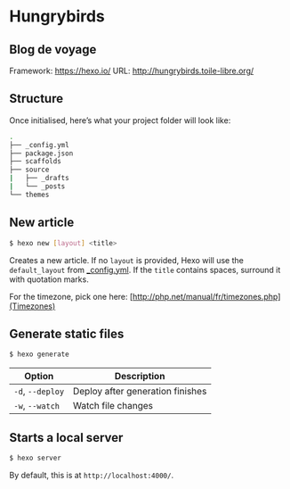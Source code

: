 # Hungrybirds
## Blog de voyage

Framework: https://hexo.io/
URL: http://hungrybirds.toile-libre.org/

## Structure

Once initialised, here’s what your project folder will look like:

``` bash
.
├── _config.yml
├── package.json
├── scaffolds
├── source
|   ├── _drafts
|   └── _posts
└── themes
```

## New article

``` bash
$ hexo new [layout] <title>
```

Creates a new article. If no `layout` is provided, Hexo will use the `default_layout` from [_config.yml](configuration.html). If the `title` contains spaces, surround it with quotation marks.

For the timezone, pick one here: [http://php.net/manual/fr/timezones.php](Timezones)


## Generate static files

``` bash
$ hexo generate
```

Option | Description
--- | ---
`-d`, `--deploy` | Deploy after generation finishes
`-w`, `--watch` | Watch file changes


## Starts a local server

``` bash
$ hexo server
```

By default, this is at `http://localhost:4000/`.
